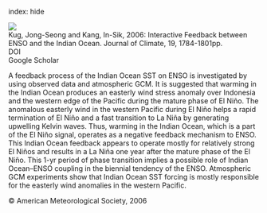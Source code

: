 index: hide

<div class="Citation">
    <div class="Citation-thumb CitationThumb-linked"  data-href="https://doi.org/10.1175/jcli3660.1">
      <img src="https://static.claimspace.cloud/climate-study-static/refs/thumbs/14/Kug_and_Kang_2006-thumb.png" />
    </div>

  <div class="Citation-body">
    <div class="Citation-text">Kug, Jong-Seong and Kang, In-Sik, 2006: Interactive Feedback between ENSO and the Indian Ocean. <span class="Article-journal">Journal of Climate, </span><span class="Article-volume">19, </span>1784-1801pp.</div>
    <div class="Citation-links">
      <div class="CitationLink" data-href="https://doi.org/10.1175/jcli3660.1">
        <div class="CitationLink-icon CitationLink-Doi"></div>
        <div class="CitationLink-text">DOI</div>
      </div>
      <div class="CitationLink" data-href="https://scholar.google.com/scholar?q=10.1175/jcli3660.1">
        <div class="CitationLink-icon CitationLink-Scholar"></div>
        <div class="CitationLink-text">Google Scholar</div>
      </div>
    </div>
  </div>
</div>

A feedback process of the Indian Ocean SST on ENSO is investigated by using observed data and atmospheric GCM. It is suggested that warming in the Indian Ocean produces an easterly wind stress anomaly over Indonesia and the western edge of the Pacific during the mature phase of El Niño. The anomalous easterly wind in the western Pacific during El Niño helps a rapid termination of El Niño and a fast transition to La Niña by generating upwelling Kelvin waves. Thus, warming in the Indian Ocean, which is a part of the El Niño signal, operates as a negative feedback mechanism to ENSO. This Indian Ocean feedback appears to operate mostly for relatively strong El Niños and results in a La Niña one year after the mature phase of the El Niño. This 1-yr period of phase transition implies a possible role of Indian Ocean–ENSO coupling in the biennial tendency of the ENSO. Atmospheric GCM experiments show that Indian Ocean SST forcing is mostly responsible for the easterly wind anomalies in the western Pacific.

<div class="Citation-copy">
&copy; American Meteorological Society, 2006
</div>